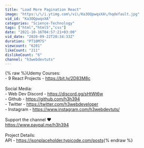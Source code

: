 ```yaml
---
title: "Load More Pagination React"
image: "https:\/\/i.ytimg.com\/vi\/Ka3OQpwqxXA\/hqdefault.jpg"
vid_id: "Ka3OQpwqxXA"
categories: "Science-Technology"
tags: ["html","html5","css"]
date: "2021-10-16T04:57:21+03:00"
vid_date: "2020-09-22T20:34:33Z"
duration: "PT10M7S"
viewcount: "6201"
likeCount: "211"
dislikeCount: "6"
channel: "h3webdevtuts"
---
```

{% raw %}Udemy Courses:<br />- 9 React Projects - <a rel="nofollow" target="blank" href="https://bit.ly/2D83M8c">https://bit.ly/2D83M8c</a><br /><br />Social Media:<br />- Web Dev Discord - <a rel="nofollow" target="blank" href="https://discord.gg/sHtWt6w">https://discord.gg/sHtWt6w</a><br />- Github - <a rel="nofollow" target="blank" href="https://github.com/h3h394">https://github.com/h3h394</a><br />- Twitter - <a rel="nofollow" target="blank" href="https://twitter.com/h3webdeveloper">https://twitter.com/h3webdeveloper</a><br />- Instagram - <a rel="nofollow" target="blank" href="https://www.instagram.com/h3webdevtuts/">https://www.instagram.com/h3webdevtuts/</a><br /><br />Support the channel ❤️<br /><a rel="nofollow" target="blank" href="https://www.paypal.me/h3h394">https://www.paypal.me/h3h394</a><br /><br />Project Details:<br />API - <a rel="nofollow" target="blank" href="https://jsonplaceholder.typicode.com/posts">https://jsonplaceholder.typicode.com/posts</a>{% endraw %}
